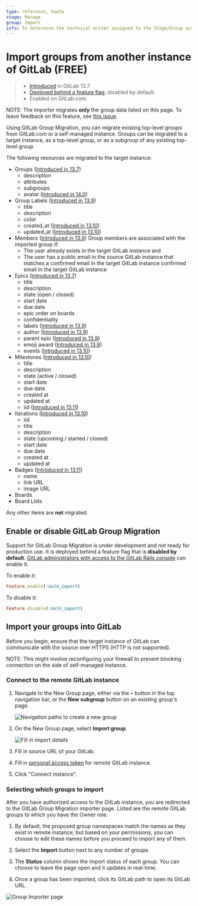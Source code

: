 ```yaml
---
type: reference, howto
stage: Manage
group: Import
info: To determine the technical writer assigned to the Stage/Group associated with this page, see https://about.gitlab.com/handbook/engineering/ux/technical-writing/#assignments
---
```


# Import groups from another instance of GitLab **(FREE)**

> - [Introduced](https://gitlab.com/gitlab-org/gitlab/-/issues/249160) in GitLab 13.7.
> - [Deployed behind a feature flag](../../feature_flags.md), disabled by default.
> - Enabled on GitLab.com.

NOTE:
The importer migrates **only** the group data listed on this page. To leave feedback on this
feature, see [this issue](https://gitlab.com/gitlab-org/gitlab/-/issues/284495).

Using GitLab Group Migration, you can migrate existing top-level groups from GitLab.com or a self-managed instance. Groups can be migrated to a target instance, as a top-level group, or as a subgroup of any existing top-level group.

The following resources are migrated to the target instance:

- Groups ([Introduced in 13.7](https://gitlab.com/groups/gitlab-org/-/epics/4374))
  - description
  - attributes
  - subgroups
  - avatar ([Introduced in 14.0](https://gitlab.com/gitlab-org/gitlab/-/issues/322904))
- Group Labels ([Introduced in 13.9](https://gitlab.com/gitlab-org/gitlab/-/issues/292429))
  - title
  - description
  - color
  - created_at ([Introduced in 13.10](https://gitlab.com/gitlab-org/gitlab/-/issues/300007))
  - updated_at ([Introduced in 13.10](https://gitlab.com/gitlab-org/gitlab/-/issues/300007))
- Members ([Introduced in 13.9](https://gitlab.com/gitlab-org/gitlab/-/issues/299415))
  Group members are associated with the imported group if:
  - The user already exists in the target GitLab instance and
  - The user has a public email in the source GitLab instance that matches a
    confirmed email in the target GitLab instance
    confirmed email in the target GitLab instance
- Epics ([Introduced in 13.7](https://gitlab.com/gitlab-org/gitlab/-/issues/250281))
  - title
  - description
  - state (open / closed)
  - start date
  - due date
  - epic order on boards
  - confidentiality
  - labels ([Introduced in 13.9](https://gitlab.com/gitlab-org/gitlab/-/issues/297460))
  - author ([Introduced in 13.9](https://gitlab.com/gitlab-org/gitlab/-/issues/298745))
  - parent epic ([Introduced in 13.9](https://gitlab.com/gitlab-org/gitlab/-/issues/297459))
  - emoji award ([Introduced in 13.9](https://gitlab.com/gitlab-org/gitlab/-/issues/297466))
  - events ([Introduced in 13.10](https://gitlab.com/gitlab-org/gitlab/-/issues/297465))
- Milestones ([Introduced in 13.10](https://gitlab.com/gitlab-org/gitlab/-/issues/292427))
  - title
  - description
  - state (active / closed)
  - start date
  - due date
  - created at
  - updated at
  - iid ([Introduced in 13.11](https://gitlab.com/gitlab-org/gitlab/-/issues/326157))
- Iterations ([Introduced in 13.10](https://gitlab.com/gitlab-org/gitlab/-/issues/292428))
  - iid
  - title
  - description
  - state (upcoming / started / closed)
  - start date
  - due date
  - created at
  - updated at
- Badges ([Introduced in 13.11](https://gitlab.com/gitlab-org/gitlab/-/issues/292431))
  - name
  - link URL
  - image URL
- Boards
- Board Lists

Any other items are **not** migrated.

## Enable or disable GitLab Group Migration

Support for GitLab Group Migration is under development and not ready for production use. It is
deployed behind a feature flag that is **disabled by default**.
[GitLab administrators with access to the GitLab Rails console](../../../administration/feature_flags.md) can enable it.

To enable it:

```ruby
Feature.enable(:bulk_import)
```

To disable it:

```ruby
Feature.disable(:bulk_import)
```

## Import your groups into GitLab

Before you begin, ensure that the target instance of GitLab can communicate with the source
over HTTPS (HTTP is not supported).

NOTE:
This might involve reconfiguring your firewall to prevent blocking connection on the side of self-managed instance.

### Connect to the remote GitLab instance

1. Navigate to the New Group page, either via the `+` button in the top navigation bar, or the **New subgroup** button
on an existing group's page.

   ![Navigation paths to create a new group](img/new_group_navigation_v13_8.png)

1. On the New Group page, select **Import group**.

   ![Fill in import details](img/import_panel_v14_1.png)

1. Fill in source URL of your GitLab.
1. Fill in [personal access token](../../../user/profile/personal_access_tokens.md) for remote GitLab instance.
1. Click "Connect instance".

### Selecting which groups to import

After you have authorized access to the GitLab instance, you are redirected to the GitLab Group
Migration importer page. Listed are the remote GitLab groups to which you have the Owner role.

1. By default, the proposed group namespaces match the names as they exist in remote instance, but based on your permissions, you can choose to edit these names before you proceed to import any of them.

1. Select the **Import** button next to any number of groups.

1. The **Status** column shows the import status of each group. You can choose to leave the page open and it updates in real-time.

1. Once a group has been imported, click its GitLab path to open its GitLab URL.

![Group Importer page](img/bulk_imports_v14_1.png)

